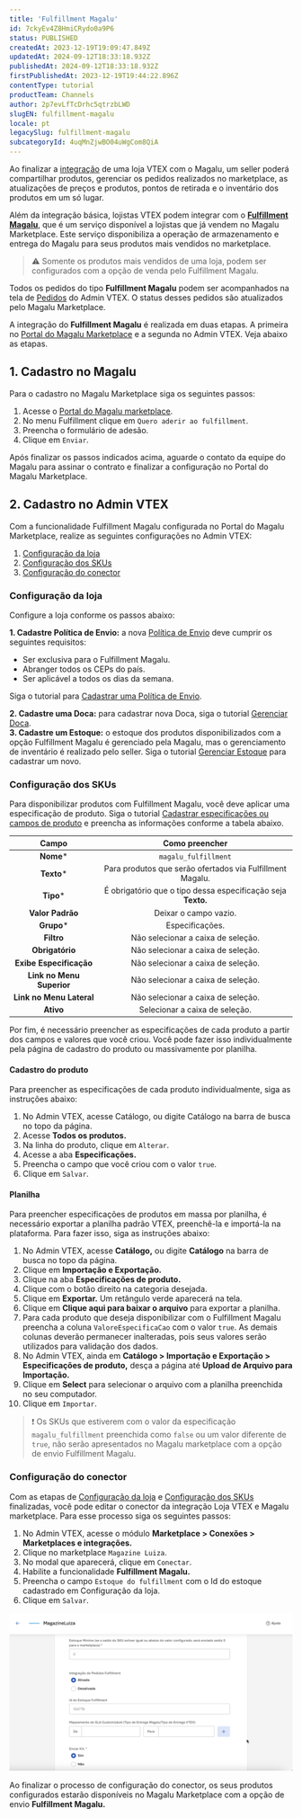```yaml
---
title: 'Fulfillment Magalu'
id: 7ckyEv4Z8HmiCRydo0a9P6
status: PUBLISHED
createdAt: 2023-12-19T19:09:47.849Z
updatedAt: 2024-09-12T18:33:18.932Z
publishedAt: 2024-09-12T18:33:18.932Z
firstPublishedAt: 2023-12-19T19:44:22.896Z
contentType: tutorial
productTeam: Channels
author: 2p7evLfTcDrhc5qtrzbLWD
slugEN: fulfillment-magalu
locale: pt
legacySlug: fulfillment-magalu
subcategoryId: 4uqMnZjwBO04uWgCom8QiA
---
```


Ao finalizar a [integração](https://help.vtex.com/pt/tracks/configurar-integracao-com-o-magazine-luiza--5Yx5IrNa7Y48c6aSC8wu2Y/3tZ4qVuMDDsC2jx2DCmjdA) de uma loja VTEX com o Magalu, um seller poderá compartilhar produtos, gerenciar os pedidos realizados no marketplace, as atualizações de preços e produtos, pontos de retirada e o inventário dos produtos em um só lugar.

Além da integração básica, lojistas VTEX podem integrar com o [**Fulfillment Magalu**](https://unimagalu.com.br/full/), que é um serviço disponível a lojistas que já vendem no Magalu Marketplace. Este serviço disponibiliza a operação de armazenamento e entrega do Magalu para seus produtos mais vendidos no marketplace.  

>⚠️ Somente os produtos mais vendidos de uma loja, podem ser configurados com a opção de venda pelo Fulfillment Magalu.

Todos os pedidos do tipo __Fulfillment Magalu__ podem ser acompanhados na tela de [Pedidos](https://help.vtex.com/pt/tutorial/todos-os-pedidos--2QTduKHAJMFIZ3BAsi6Pi) do Admin VTEX. O status desses pedidos são atualizados pelo Magalu Marketplace.

A integração do __Fulfillment Magalu__ é realizada em duas etapas. A primeira no [Portal do Magalu Marketplace](https://id-b2b.magazineluiza.com.br/auth/realms/B2B/protocol/openid-connect/auth?client_id=IntegraCommerceSellerAdmin&redirect_uri=https%3A%2F%2Fmarketplace.integracommerce.com.br%2Fsignin-oidc&response_type=code&scope=openid%20profile&code_challenge=LErEEj7Fo5Co8kOL4VDcRAeUVe2_hBSAf6XWp8Yi73Q&code_challenge_method=S256&response_mode=form_post&nonce=638370459880846758.NmY3MDExZTktZjNkYS00MzdkLWJhYTgtYzQ5NTkwODFmMWMzZTQwYTkzZmEtNmIwYS00YzY0LWI3OGUtMjU0N2UwZjY1ZjBm&state=CfDJ8DRkmEyrufZLvRHl0B2Huu7ARClKg-kKgAsabRC2I3CtY-Lj13FW-3H6S_acQCTyqkPti4gubm7t1KrgKRP1sXinoXungxBiDW13Zm6pVwAy4omo7a4HHmnptzufXd1mfk5_Srcu7MuRUNCjWBFuHadXUitLTldPanEbhMIHXgOBVjVdlvaZx8e7z2nomNUOGYLwbkNrLA2LeVDyvuEA9_8bGoMBgyyom4758NUzlG6Mx2CuQA3ZXnu83jDjikNyJXcGWHCLG6K8xqfptz9mIjoQeDzCDNxLolol3H0CikIh1O1rPxVHRNxL8-xT_3GhGtpL8w2ZjhwiPbn8frTZgaGvgyzGJq-dI9u49Uksbye6QLvesWt_uBXy9b-77BHbf7wlEDkG8dwtkkE3mzV_Ubc&x-client-SKU=ID_NETSTANDARD2_0&x-client-ver=6.8.0.0) e a segunda no Admin VTEX. Veja abaixo as etapas.

## 1. Cadastro no Magalu

Para o cadastro no Magalu Marketplace siga os seguintes passos:

1. Acesse o [Portal do Magalu marketplace](https://id-b2b.magazineluiza.com.br/auth/realms/B2B/protocol/openid-connect/auth?client_id=IntegraCommerceSellerAdmin&redirect_uri=https%3A%2F%2Fmarketplace.integracommerce.com.br%2Fsignin-oidc&response_type=code&scope=openid%20profile&code_challenge=LErEEj7Fo5Co8kOL4VDcRAeUVe2_hBSAf6XWp8Yi73Q&code_challenge_method=S256&response_mode=form_post&nonce=638370459880846758.NmY3MDExZTktZjNkYS00MzdkLWJhYTgtYzQ5NTkwODFmMWMzZTQwYTkzZmEtNmIwYS00YzY0LWI3OGUtMjU0N2UwZjY1ZjBm&state=CfDJ8DRkmEyrufZLvRHl0B2Huu7ARClKg-kKgAsabRC2I3CtY-Lj13FW-3H6S_acQCTyqkPti4gubm7t1KrgKRP1sXinoXungxBiDW13Zm6pVwAy4omo7a4HHmnptzufXd1mfk5_Srcu7MuRUNCjWBFuHadXUitLTldPanEbhMIHXgOBVjVdlvaZx8e7z2nomNUOGYLwbkNrLA2LeVDyvuEA9_8bGoMBgyyom4758NUzlG6Mx2CuQA3ZXnu83jDjikNyJXcGWHCLG6K8xqfptz9mIjoQeDzCDNxLolol3H0CikIh1O1rPxVHRNxL8-xT_3GhGtpL8w2ZjhwiPbn8frTZgaGvgyzGJq-dI9u49Uksbye6QLvesWt_uBXy9b-77BHbf7wlEDkG8dwtkkE3mzV_Ubc&x-client-SKU=ID_NETSTANDARD2_0&x-client-ver=6.8.0.0).  
2. No menu Fulfillment clique em `Quero aderir ao fulfillment`.  
3. Preencha o formulário de adesão.  
4. Clique em `Enviar`.  

Após finalizar os passos indicados acima, aguarde o contato da equipe do Magalu para assinar o contrato e finalizar a configuração no Portal do Magalu Marketplace.  

## 2. Cadastro no Admin VTEX
Com a funcionalidade Fulfillment Magalu configurada no Portal do Magalu Marketplace, realize as seguintes configurações no Admin VTEX:

1. [Configuração da loja](#configuracao-da-loja)
2. [Configuração dos SKUs](#configuracao-dos-skus)
3. [Configuração do conector](#configuracao-do-conector)

### Configuração da loja

Configure a loja conforme os passos abaixo:

__1. Cadastre Política de Envio:__ a nova [Política de Envio](https://help.vtex.com/pt/tutorial/politica-de-envio--tutorials_140) deve cumprir os seguintes requisitos:

- Ser exclusiva para o Fulfillment Magalu.  
- Abranger todos os CEPs do país.  
- Ser aplicável a todos os dias da semana.  

Siga o tutorial para [Cadastrar uma Política de Envio](https://help.vtex.com/pt/tutorial/politica-de-envio--tutorials_140#cadastrar-uma-politica-de-envio).  

__2. Cadastre uma Doca:__ para cadastrar nova Doca, siga o tutorial [Gerenciar Doca](https://help.vtex.com/pt/tutorial/managing-loading-docks--7K3FultD8I2cuuA6iyGEiW#cadastrar).  
__3. Cadastre um Estoque:__ o estoque dos produtos disponibilizados com a opção Fulfillment Magalu é gerenciado pela Magalu, mas o gerenciamento de inventário é realizado pelo seller. Siga o tutorial [Gerenciar Estoque](https://help.vtex.com/pt/tutorial/gerenciar-estoque--tutorials_137#cadastrar-estoque) para cadastrar um novo.  

### Configuração dos SKUs

Para disponibilizar produtos com Fulfillment Magalu, você deve aplicar uma especificação de produto. Siga o tutorial [Cadastrar especificações ou campos de produto](https://help.vtex.com/pt/tutorial/cadastrar-especificacoes-ou-campos-de-produto--tutorials_106#tipos-de-campo-de-produto) e preencha as informações conforme a tabela abaixo.

| **Campo** | **Como preencher** |
|:---:|:---:|
| **Nome*** | `magalu_fulfillment` |
| **Texto*** | Para produtos que serão ofertados via Fulfillment Magalu. |
| **Tipo*** | É obrigatório que o tipo dessa especificação seja __Texto.__ |
| **Valor Padrão** | Deixar o campo vazio. |
| **Grupo*** | Especificações. |
| **Filtro** | Não selecionar a caixa de seleção. |
| **Obrigatório** | Não selecionar a caixa de seleção. |
| **Exibe Especificação** | Não selecionar a caixa de seleção. |
| **Link no Menu Superior** | Não selecionar a caixa de seleção. |
| **Link no Menu Lateral** | Não selecionar a caixa de seleção. |
| **Ativo** | Selecionar a caixa de seleção. |

Por fim, é necessário preencher as especificações de cada produto a partir dos campos e valores que você criou. Você pode fazer isso individualmente pela página de cadastro do produto ou massivamente por planilha.

#### Cadastro do produto  

Para preencher as especificações de cada produto individualmente, siga as instruções abaixo:  

1. No Admin VTEX, acesse Catálogo, ou digite Catálogo na barra de busca no topo da página.  
2. Acesse __Todos os produtos.__  
3. Na linha do produto, clique em `Alterar`.  
4. Acesse a aba __Especificações.__  
5. Preencha o campo que você criou com o valor `true`.  
6. Clique em `Salvar`.  

#### Planilha  

Para preencher especificações de produtos em massa por planilha, é necessário exportar a planilha padrão VTEX, preenchê-la e importá-la na plataforma. Para fazer isso, siga as instruções abaixo:  

1. No Admin VTEX, acesse __Catálogo,__ ou digite __Catálogo__ na barra de busca no topo da página.  
3. Clique em __Importação e Exportação.__  
4. Clique na aba __Especificações de produto.__  
5. Clique com o botão direito na categoria desejada.  
6. Clique em __Exportar.__ Um retângulo verde aparecerá na tela.  
7. Clique em __Clique aqui para baixar o arquivo__ para exportar a planilha.  
8. Para cada produto que deseja disponibilizar com o Fulfillment Magalu preencha a coluna `ValoreEspecificaCao` com o valor `true`. As demais colunas deverão permanecer inalteradas, pois seus valores serão utilizados para validação dos dados.  
9. No Admin VTEX, ainda em __Catálogo > Importação e Exportação > Especificações de produto,__ desça a página até __Upload de Arquivo para Importação.__  
10. Clique em __Select__ para selecionar o arquivo com a planilha preenchida no seu computador.  
11. Clique em `Importar`.  

>❗ Os SKUs que estiverem com o valor da especificação ` magalu_fulfillment` preenchida como ` false ` ou um valor diferente de ` true`, não serão apresentados no Magalu marketplace com a opção de envio Fulfillment Magalu.

### Configuração do conector  

Com as etapas de [Configuração da loja](#configuracao-da-loja) e [Configuração dos SKUs](#configuracao-dos-skus) finalizadas, você pode editar o conector da integração Loja VTEX e Magalu marketplace. Para esse processo siga os seguintes passos:  

1. No Admin VTEX, acesse o módulo __Marketplace > Conexões > Marketplaces e integrações.__
2. Clique no marketplace `Magazine Luiza`.
3. No modal que aparecerá, clique em `Conectar`.
4. Habilite a funcionalidade __Fulfillment Magalu.__
5. Preencha o campo `Estoque do fulfillment` com o Id do estoque cadastrado em Configuração da loja.
6. Clique em `Salvar`.

![Fulfillment magalu](https://raw.githubusercontent.com/vtexdocs/help-center-content/refs/heads/main/docs/pt/tutorials/Integrations/Integration%20Settings/fulfillment-magalu_1.png)  

Ao finalizar o processo de configuração do conector, os seus produtos configurados estarão disponíveis no Magalu Marketplace com a opção de envio __Fulfillment Magalu.__
